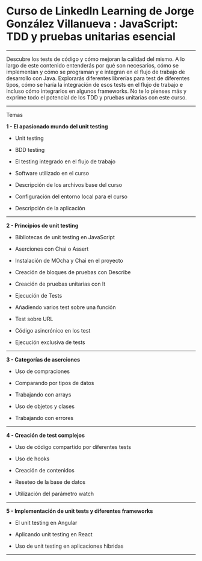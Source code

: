 # Curso de LinkedIn Learning de Jorge González Villanueva : JavaScript: TDD y pruebas unitarias esencial

---

Descubre los tests de código y cómo mejoran la calidad del mismo. A lo largo de este contenido entenderás por qué son necesarios, cómo se implementan y cómo se programan y e integran en el flujo de trabajo de desarrollo con Java. Explorarás diferentes librerías para test de diferentes tipos, cómo se haría la integración de esos tests en el flujo de trabajo e incluso cómo integrarlos en algunos frameworks. No te lo pienses más y exprime todo el potencial de los TDD y pruebas unitarias con este curso.


---

Temas

**1 - El apasionado mundo del unit testing**

- Unit testing

- BDD testing

- El testing integrado en el flujo de trabajo

- Software utilizado en el curso

- Descripción de los archivos base del curso

- Configuración del entorno local para el curso

- Descripción de la aplicación

---

**2 - Principios de unit testing**

- Bibliotecas de unit testing en JavaScript

- Aserciones con Chai o Assert

- Instalación de MOcha y Chai en el proyecto

- Creación de bloques de pruebas con Describe

- Creación de pruebas unitarias con It

- Ejecución de Tests

- Añadiendo varios test sobre una función

- Test sobre URL 

- Código asincrónico en los test

- Ejecución exclusiva de tests

---

**3 - Categorías de aserciones**

- Uso de compraciones

- Comparando por tipos de datos

- Trabajando con arrays

- Uso de objetos y clases

- Trabajando con errores

---

**4 - Creación de test complejos**

- Uso de código compartido por diferentes tests

- Uso de hooks

- Creación de contenidos

- Reseteo de la base de datos

- Utilización del parámetro watch

---

**5 - Implementación de unit tests y diferentes frameworks**

- El unit testing en Angular

- Aplicando unit testing en React

- Uso de unit testing en aplicaciones híbridas

---

